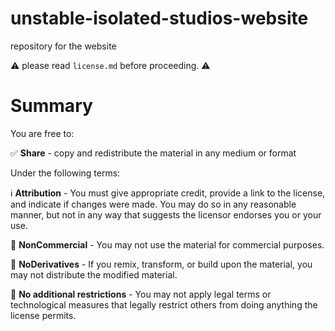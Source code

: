 # unstable-isolated-studios-website
repository for the website

⚠️ please read `license.md` before proceeding. ⚠️

# Summary 

You are free to:

✅ **Share** - copy and redistribute the material in any medium or format

Under the following terms:

ℹ️ **Attribution** - You must give appropriate credit, provide a link to the license, and indicate if changes were made. You may do so in any reasonable manner, but not in any way that suggests the licensor endorses you or your use.

🚫 **NonCommercial** - You may not use the material for commercial purposes.

🚫 **NoDerivatives** - If you remix, transform, or build upon the material, you may not distribute the modified material.

🚫 **No additional restrictions** - You may not apply legal terms or technological measures that legally restrict others from doing anything the license permits.
